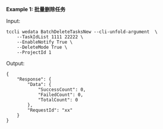 **Example 1: 批量删除任务**



Input: 

```
tccli wedata BatchDeleteTasksNew --cli-unfold-argument  \
    --TaskIdList 1111 22222 \
    --EnableNotify True \
    --DeleteMode True \
    --ProjectId 1
```

Output: 
```
{
    "Response": {
        "Data": {
            "SuccessCount": 0,
            "FailedCount": 0,
            "TotalCount": 0
        },
        "RequestId": "xx"
    }
}
```

